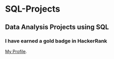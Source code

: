 # SQL-Projects
## Data Analysis Projects using SQL 
### I have earned a gold badge in HackerRank 
<a href="https://www.hackerrank.com/sohilamohey90?badge=sql&stars=5&level=3&hr_r=1&social=linkedin" target="_blank">My Profile</a>.
